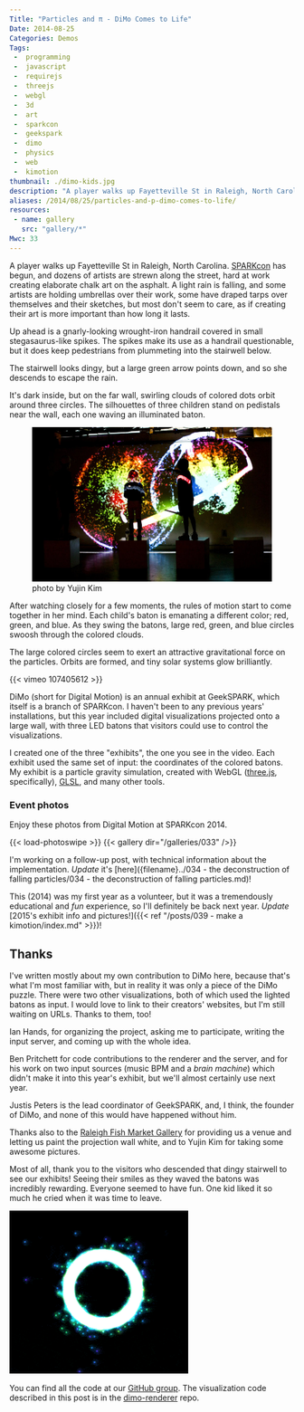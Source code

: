 ```yaml
---
Title: "Particles and π - DiMo Comes to Life"
Date: 2014-08-25
Categories: Demos
Tags:
 -  programming
 -  javascript
 -  requirejs
 -  threejs
 -  webgl
 -  3d
 -  art
 -  sparkcon
 -  geekspark
 -  dimo
 -  physics
 -  web
 -  kimotion
thumbnail: ./dimo-kids.jpg
description: "A player walks up Fayetteville St in Raleigh, North Carolina.  SPARKcon has begun, and dozens of artists are ..."
aliases: /2014/08/25/particles-and-p-dimo-comes-to-life/
resources:
 - name: gallery
   src: "gallery/*"
Mwc: 33
---
```


A player walks up Fayetteville St in Raleigh, North Carolina.
[SPARKcon][sparkcon] has begun, and dozens of artists are strewn along the
street, hard at work creating elaborate chalk art on the asphalt. A light rain
is falling, and some artists are holding umbrellas over their work, some have
draped tarps over themselves and their sketches, but most don't seem to care,
as if creating their art is more important than how long it lasts.

Up ahead is a gnarly-looking wrought-iron handrail covered in small
stegasaurus-like spikes. The spikes make its use as a handrail questionable,
but it does keep pedestrians from plummeting into the stairwell below.

The stairwell looks dingy, but a large green arrow points down, and so she
descends to escape the rain.

It's dark inside, but on the far wall, swirling clouds of colored dots orbit
around three circles. The silhouettes of three children stand on pedistals
near the wall, each one waving an illuminated baton.

<figure>
    <img src="dimo-kids.jpg" alt="children playing DiMo">
    <figcaption>photo by Yujin Kim</figcaption>
</figure>

After watching closely for a few moments, the rules of motion start to come
together in her mind. Each child's baton is emanating a different color; red,
green, and blue. As they swing the batons, large red, green, and blue circles
swoosh through the colored clouds.

The large colored circles seem to exert an attractive gravitational force on
the particles. Orbits are formed, and tiny solar systems glow brilliantly.

{{< vimeo 107405612 >}}

DiMo (short for Digital Motion) is an annual exhibit at GeekSPARK, which itself
is a branch of SPARKcon. I haven't been to any previous years' installations,
but this year included digital visualizations projected onto a large wall, with
three LED batons that visitors could use to control the visualizations.

I created one of the three "exhibits", the one you see in the video. Each
exhibit used the same set of input: the coordinates of the colored batons. My
exhibit is a particle gravity simulation, created with WebGL ([three.js][3js],
specifically), [GLSL][glsl], and many other tools.

### Event photos

Enjoy these photos from Digital Motion at SPARKcon 2014.

{{< load-photoswipe >}}
{{< gallery dir="/galleries/033" />}}

I'm working on a follow-up post, with technical information about the
implementation. _Update_ it's
[here]({filename}../034 - the deconstruction of falling particles/034 - the deconstruction of falling particles.md)!

This (2014) was my first year as a volunteer, but it was a tremendously
educational and _fun_ experience, so I'll definitely be back next year.
_Update_ [2015's exhibit info and pictures!]({{< ref "/posts/039 - make a kimotion/index.md" >}})!

## Thanks

I've written mostly about my own contribution to DiMo here, because that's what
I'm most familiar with, but in reality it was only a piece of the DiMo puzzle.
There were two other visualizations, both of which used the lighted batons as
input. I would love to link to their creators' websites, but I'm still waiting
on URLs. Thanks to them, too!

Ian Hands, for organizing the project, asking me to participate, writing the
input server, and coming up with the whole idea.

Ben Pritchett for code contributions to the renderer and the server, and for
his work on two input sources (music BPM and a _brain machine_) which didn't
make it into this year's exhibit, but we'll almost certainly use next year.

Justis Peters is the lead coordinator of GeekSPARK, and, I think, the founder
of DiMo, and none of this would have happened without him.

Thanks also to the [Raleigh Fish Market Gallery][fishmarket] for providing us a
venue and letting us paint the projection wall white, and to Yujin Kim for
taking some awesome pictures.

Most of all, thank you to the visitors who descended that dingy stairwell to
see our exhibits! Seeing their smiles as they waved the batons was incredibly
rewarding. Everyone seemed to have fun. One kid liked it so much he cried
when it was time to leave.

![ring animation in dimo](ring-anim.gif)

You can find all the code at our [GitHub group][geeksparkrh]. The
visualization code described in this post is in the [dimo-renderer][renderer]
repo.

[sparkcon]: http://www.sparkcon.com/
[geeksparkrh]: https://github.com/geekspark-rh/
[renderer]: https://github.com/geekspark-rh/dimo-renderer
[justis]: https://twitter.com/justis
[iphands]: https://twitter.com/ianpagehands
[gpucalc]: http://vimeo.com/97329154
[ws]: https://en.wikipedia.org/wiki/WebSocket
[opencv]: http://opencv.org/
[fishmarket]: https://www.facebook.com/ncsufishmarket
[3js]: http://threejs.org/
[glsl]: https://en.wikipedia.org/wiki/OpenGL_Shading_Language
